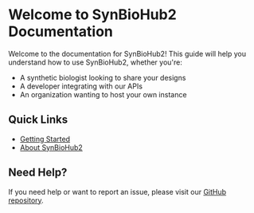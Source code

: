 # Welcome to SynBioHub2 Documentation

Welcome to the documentation for SynBioHub2! This guide will help you understand how to use SynBioHub2, whether you're:

- A synthetic biologist looking to share your designs
- A developer integrating with our APIs
- An organization wanting to host your own instance

## Quick Links

- [Getting Started](articles/1_guide/getting-started.md)
- [About SynBioHub2](articles/2_background/AboutSynBioHub.md)

## Need Help?

If you need help or want to report an issue, please visit our [GitHub repository](https://github.com/SynBioHub/synbiohub2).